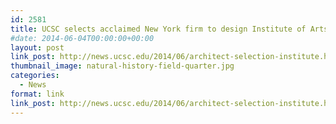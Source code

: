 ```yaml
---
id: 2581
title: UCSC selects acclaimed New York firm to design Institute of Arts and Sciences
#date: 2014-06-04T00:00:00+00:00
layout: post
link_post: http://news.ucsc.edu/2014/06/architect-selection-institute.html?ref=campaign
thumbnail_image: natural-history-field-quarter.jpg
categories:
  - News
format: link
link_post: http://news.ucsc.edu/2014/06/architect-selection-institute.html?ref=campaign
---
```


